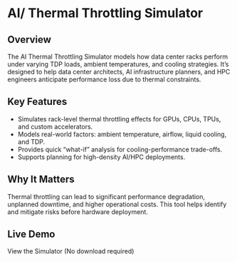 # AI/ Thermal Throttling Simulator
## Overview
The AI Thermal Throttling Simulator models how data center racks perform under varying TDP loads, ambient temperatures, and cooling strategies. It’s designed to help data center architects, AI infrastructure planners, and HPC engineers anticipate performance loss due to thermal constraints.

## Key Features
* Simulates rack-level thermal throttling effects for GPUs, CPUs, TPUs, and custom accelerators.
* Models real-world factors: ambient temperature, airflow, liquid cooling, and TDP.
* Provides quick “what-if” analysis for cooling-performance trade-offs.
* Supports planning for high-density AI/HPC deployments.

## Why It Matters
Thermal throttling can lead to significant performance degradation, unplanned downtime, and higher operational costs. This tool helps identify and mitigate risks before hardware deployment.

## Live Demo
View the Simulator (No download required)
